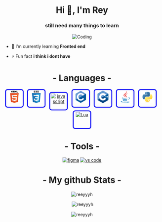 <h1 align="center">Hi 👋, I'm Rey</h1>
<h3 align="center">still need many things to learn</h3>

<div align="center"><img align="center" alt="Coding" width="400" height="300" src="https://repository-images.githubusercontent.com/588181932/e36ec678-7984-4cdd-8e4c-a3932772ff8e"></div>

- 🌱 I’m currently learning **Fronted end**

- ⚡ Fun fact **i think i dont have**


<h1 align="center"> - Languages - </h1>
<p align="center">
  <a href="https://www.w3.org/html/" target="_blank" rel="noreferrer" style="display: inline-block; border: 3px solid; padding: 2px; animation: blink 5s infinite; width: 50px; height: 50px; border-radius: 8px;">
  <img src="https://raw.githubusercontent.com/devicons/devicon/master/icons/html5/html5-original-wordmark.svg" alt="html5" width="40" height="40"/>
</a>
&nbsp;
  <a href="https://www.w3schools.com/css/" target="_blank" rel="noreferrer" style="display: inline-block; border: 3px solid; padding: 2px; animation: blink 5s infinite; width: 50px; height: 50px; border-radius: 8px;">
  <img src="https://raw.githubusercontent.com/devicons/devicon/master/icons/css3/css3-original-wordmark.svg" alt="css3" width="40" height="40"/>
</a>
&nbsp;
<a href="https://developer.mozilla.org/en-US/docs/Web/JavaScript" target="_blank" rel="noreferrer" style="display: inline-block; border: 3px solid; padding: 2px; animation: blink 5s infinite; width: 50px; height: 50px; border-radius: 8px;">
  <img src="https://i0.wp.com/theicom.org/wp-content/uploads/2016/03/js-logo.png?fit=500%2C500&ssl=1&w=640" alt="javascript" width="40" height="40"/>
</a>
&nbsp;
<a href="https://www.cprogramming.com/" target="_blank" rel="noreferrer" style="display: inline-block; border: 3px solid; padding: 2px; animation: blink 5s infinite; width: 50px; height: 50px; border-radius: 8px;">
  <img src="https://raw.githubusercontent.com/devicons/devicon/master/icons/c/c-original.svg" alt="c" width="40" height="40"/>
</a>
&nbsp;
<a href="https://www.w3schools.com/cpp/" target="_blank" rel="noreferrer" style="display: inline-block; border: 3px solid; padding: 2px; animation: blink 5s infinite; width: 50px; height: 50px; border-radius: 8px;">
  <img src="https://raw.githubusercontent.com/devicons/devicon/master/icons/cplusplus/cplusplus-original.svg" alt="cplusplus" width="40" height="40"/>
</a>
&nbsp;
<a href="https://www.java.com" target="_blank" rel="noreferrer" style="display: inline-block; border: 3px solid; padding: 2px; animation: blink 5s infinite; width: 50px; height: 50px; border-radius: 8px;">
  <img src="https://raw.githubusercontent.com/devicons/devicon/master/icons/java/java-original.svg" alt="java" width="40" height="40"/>
</a>
&nbsp;
<a href="https://www.python.org" target="_blank" rel="noreferrer" style="display: inline-block; border: 3px solid; padding: 2px; animation: blink 5s infinite; width: 50px; height: 50px; border-radius: 8px;">
  <img src="https://raw.githubusercontent.com/devicons/devicon/master/icons/python/python-original.svg" alt="python" width="40" height="40"/>
</a>
&nbsp;
<a href="https://www.lua.org/" target="_blank" rel="noreferrer" style="display: inline-block; border: 3px solid; padding: 2px; animation: blink 5s infinite; width: 50px; height: 50px; border-radius: 8px;">
  <img src="https://upload.wikimedia.org/wikipedia/commons/thumb/c/cf/Lua-Logo.svg/600px-Lua-Logo.svg.png?20150107024942" alt="Lua" width="40" height="40"/>
</a>

</p>

<h1 align="center"> - Tools - </h1>
<p align ="center">
  <a href="https://www.figma.com/" target="_blank" rel="noreferrer"> <img src="https://www.vectorlogo.zone/logos/figma/figma-icon.svg" alt="figma" width="40" height="40"/></a>
  <a href="https://code.visualstudio.com/" targer="_blank" rel="noreferrer"> <img src="https://code.visualstudio.com/assets/images/code-stable.png" alt="vs code" width="40" height="40"/></a>
</p>

<h1 align="center"> - My github Stats - </h1>
<p align="center"><img align="center" src="https://github-readme-stats.vercel.app/api/top-langs?username=reeyyyh&show_icons=true&locale=en&layout=compact&theme=one_dark_pro&hide_border=false" alt="reeyyyh" /></p>
<p align="center">&nbsp;<img align="center" src="https://github-readme-stats.vercel.app/api?username=reeyyyh&show_icons=true&locale=en&theme=neon&hide_border=false" alt="reeyyyh" /></p>
<p align="center"><img align="center" src="https://github-readme-streak-stats.herokuapp.com/?user=reeyyyh&theme=shades-of-purple&hide_border=false" alt="reeyyyh" /></p>


<style>
  @keyframes blink {
    0% { border-color: red; }
    25% { border-color: yellow; }
    50% { border-color: blue; }
    75% { border-color: green; }
    100% { border-color: red; }
  }
</style>
